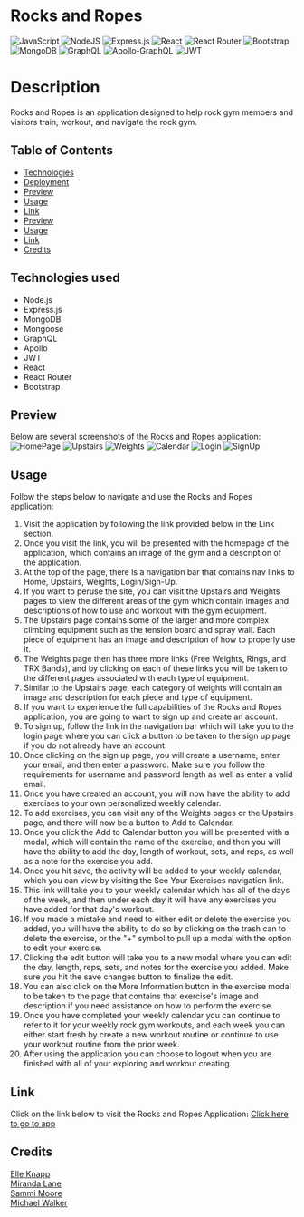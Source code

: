 # Rocks and Ropes
![JavaScript](https://img.shields.io/badge/javascript-%23323330.svg?logo=javascript&logoColor=%23F7DF1E)
![NodeJS](https://img.shields.io/badge/node.js-6DA55F?logo=node.js&logoColor=white)
![Express.js](https://img.shields.io/badge/express.js-%23404d59.svg?logo=express&logoColor=%2361DAFB)
![React](https://img.shields.io/badge/react-%2320232a.svg?logo=react&logoColor=%2361DAFB)
![React Router](https://img.shields.io/badge/React_Router-CA4245?logo=react-router&logoColor=white)
![Bootstrap](https://img.shields.io/badge/bootstrap-%23563D7C.svg?logo=bootstrap&logoColor=white)
![MongoDB](https://img.shields.io/badge/MongoDB-%234ea94b.svg?logo=mongodb&logoColor=white)
![GraphQL](https://img.shields.io/badge/-GraphQL-E10098?logo=graphql&logoColor=white)
![Apollo-GraphQL](https://img.shields.io/badge/-ApolloGraphQL-311C87?&logo=apollo-graphql) 
![JWT](https://img.shields.io/badge/JWT-black?&logo=JSON%20web%20tokens)

# Description
Rocks and Ropes is an application designed to help rock gym members and visitors train, workout, and navigate the rock gym.

## Table of Contents
  * [Technologies](#technologies)
  * [Deployment](#deployment)
  * [Preview](#preview)
  * [Usage](#usage)
  * [Link](#link)
  * [Preview](#preview)
  * [Usage](#usage)
  * [Link](#link)
  * [Credits](#credits)

## Technologies used
- Node.js
- Express.js
- MongoDB
- Mongoose
- GraphQL
- Apollo
- JWT
- React
- React Router
- Bootstrap



## Preview
Below are several screenshots of the Rocks and Ropes application:
![HomePage](client/src/assets/read-img/home.png) 
![Upstairs](client/src/assets/read-img/upstairs.png) 
![Weights](client/src/assets/read-img/weights.png) 
![Calendar](client/src/assets/read-img/calendar.png) 
![Login](client/src/assets/read-img/login.png) 
![SignUp](client/src/assets/read-img/signup.png) 

## Usage
Follow the steps below to navigate and use the Rocks and Ropes application:
1. Visit the application by following the link provided below in the Link section.
2. Once you visit the link, you will be presented with the homepage of the application, which contains an image of the gym and a description of the application.
3. At the top of the page, there is a navigation bar that contains nav links to Home, Upstairs, Weights, Login/Sign-Up.
4. If you want to peruse the site, you can visit the Upstairs and Weights pages to view the different areas of the gym which contain images and descriptions of how to use and workout with the gym equipment.
5. The Upstairs page contains some of the larger and more complex climbing equipment such as the tension board and spray wall. Each piece of equipment has an image and description of how to properly use it.
6. The Weights page then has three more links (Free Weights, Rings, and TRX Bands), and by clicking on each of these links you will be taken to the different pages associated with each type of equipment.
7. Similar to the Upstairs page, each category of weights will contain an image and description for each piece and type of equipment. 
8. If you want to experience the full capabilities of the Rocks and Ropes application, you are going to want to sign up and create an account.
9. To sign up, follow the link in the navigation bar which will take you to the login page where you can click a button to be taken to the sign up page if you do not already have an account.
10. Once clicking on the sign up page, you will create a username, enter your email, and then enter a password. Make sure you follow the requirements for username and password length as well as enter a valid email.
11. Once you have created an account, you will now have the ability to add exercises to your own personalized weekly calendar. 
12. To add exercises, you can visit any of the Weights pages or the Upstairs page, and there will now be a button to Add to Calendar.
13. Once you click the Add to Calendar button you will be presented with a modal, which will contain the name of the exercise, and then you will have the ability to add the day, length of workout, sets, and reps, as well as a note for the exercise you add.
14. Once you hit save, the activity will be added to your weekly calendar, which you can view by visiting the See Your Exercises navigation link.
15. This link will take you to your weekly calendar which has all of the days of the week, and then under each day it will have any exercises you have added for that day's workout.
16. If you made a mistake and need to either edit or delete the exercise you added, you will have the ability to do so by clicking on the trash can to delete the exercise, or the "+" symbol to pull up a modal with the option to edit your exercise.
17. Clicking the edit button will take you to a new modal where you can edit the day, length, reps, sets, and notes for the exercise you added. Make sure you hit the save changes button to finalize the edit.
18. You can also click on the More Information button in the exercise modal to be taken to the page that contains that exercise's image and description if you need assistance on how to perform the exercise. 
19. Once you have completed your weekly calendar you can continue to refer to it for your weekly rock gym workouts, and each week you can either start fresh by create a new workout routine or continue to use your workout routine from the prior week. 
20. After using the application you can choose to logout when you are finished with all of your exploring and workout creating. 

## Link
Click on the link below to visit the Rocks and Ropes Application:
[Click here to go to app](https://rocks-and-ropes.herokuapp.com/)
## Credits
[Elle Knapp](https://github.com/dmknapp2385)  
[Miranda Lane](https://github.com/MirandaL27)  
[Sammi Moore](https://github.com/sm3131)  
[Michael Walker](https://github.com/michaelwwalker42) 
